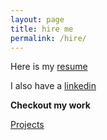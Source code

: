 ```yaml
---
layout: page
title: hire me
permalink: /hire/
---
```


Here is my [resume](noah-ledbetter-resume.pdf)

I also have a [linkedin](https://www.linkedin.com/in/noahledbetter/)


**Checkout my work**

[Projects](/projects/)
